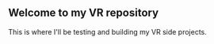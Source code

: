 ## Welcome to my VR repository

This is where I'll be testing and building my VR side projects.

<a href="#"></a>







